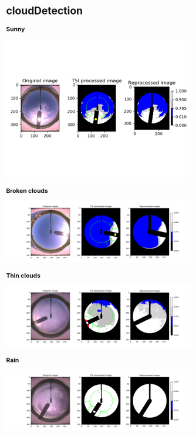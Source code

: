 # cloudDetection

### Sunny

![alt text](results/semi_cloudy.png "Sunny")

### Broken clouds

![alt text](results/broken_clouds.png "Broken clouds")

### Thin clouds

![alt text](results/thin_clouds.png "Thin clouds")

### Rain
![alt text](results/rain.png "Rain")

